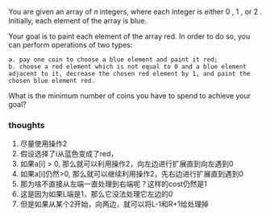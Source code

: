 You are given an array of 𝑛
integers, where each integer is either 0
, 1
, or 2
. Initially, each element of the array is blue.

Your goal is to paint each element of the array red. In order to do so, you can perform operations of two types:

    a. pay one coin to choose a blue element and paint it red;
    b. choose a red element which is not equal to 0 and a blue element adjacent to it, decrease the chosen red element by 1, and paint the chosen blue element red.

What is the minimum number of coins you have to spend to achieve your goal?

### thoughts

1. 尽量使用操作2
2. 假设选择了i从蓝色变成了red，
3. 如果a[i] > 0, 那么就可以利用操作2，向左边进行扩展直到向左遇到0
4. 如果a[i]仍然>0, 那么就可以继续利用操作2，先右边进行扩展直到遇到0
5. 那为啥不直接从左端一直处理到右端呢？这样的cost仍然是1
6. 这是因为如果L端是1，那么它没法处理它左边的0
7. 但是如果从某个2开始，向两边，就可以将L-1和R+1给处理掉